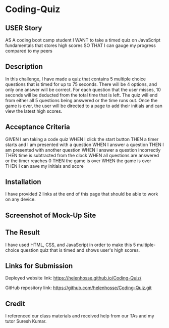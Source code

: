 # Coding-Quiz

## USER Story

AS A coding boot camp student
I WANT to take a timed quiz on JavaScript fundamentals that stores high scores
SO THAT I can gauge my progress compared to my peers

## Description

In this challenge, I have made a quiz that contains 5 multiple choice questions that is timed for up to 75 seconds. There will be 4 options, and only one answer will be correct. For each question that the user misses, 10 seconds will be deducted from the total time that is left. The quiz will end from either all 5 questions being answered or the time runs out. Once the game is over, the user will be directed to a page to add their initials and can view the latest high scores.

## Acceptance Criteria

GIVEN I am taking a code quiz
WHEN I click the start button
THEN a timer starts and I am presented with a question
WHEN I answer a question
THEN I am presented with another question
WHEN I answer a question incorrectly
THEN time is subtracted from the clock
WHEN all questions are answered or the timer reaches 0
THEN the game is over
WHEN the game is over
THEN I can save my initials and score

## Installation

I have provided 2 links at the end of this page that should be able to work on any device.

## Screenshot of Mock-Up Site

## The Result

I have used HTML, CSS, and JavaScript in order to make this 5 multiple-choice question quiz that is timed and shows user's high scores.

## Links for Submission

Deployed website link: https://helenhosse.github.io/Coding-Quiz/

GitHub repository link: https://github.com/helenhosse/Coding-Quiz.git

## Credit

I referenced our class materials and received help from our TAs and my tutor Suresh Kumar.